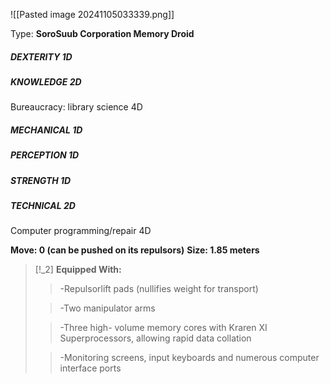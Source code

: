![[Pasted image 20241105033339.png]]

Type: **SoroSuub Corporation Memory Droid**
##### DEXTERITY 1D
##### KNOWLEDGE 2D
Bureaucracy: library science 4D
##### MECHANICAL 1D
##### PERCEPTION 1D
##### STRENGTH 1D
##### TECHNICAL 2D
Computer programming/repair 4D

**Move: 0 (can be pushed on its repulsors)**
**Size: 1.85 meters**

> [!_2] 
> **Equipped With:**
> > -Repulsorlift pads (nullifies weight for transport)
> 
> > -Two manipulator arms
> 
> > -Three high- volume memory cores with Kraren XI Superprocessors, allowing rapid data collation
> 
> > -Monitoring screens, input keyboards and numerous computer interface ports
> 
> 